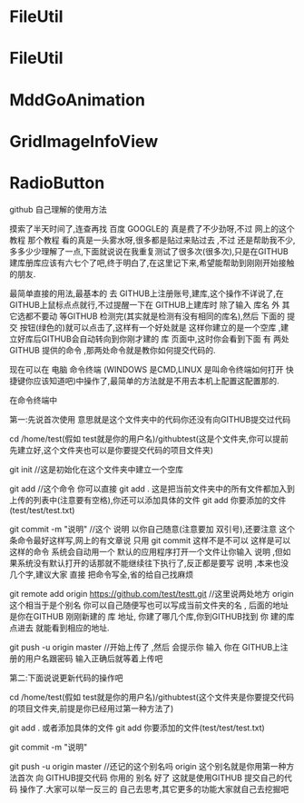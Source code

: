 # FileUtil
# FileUtil
# MddGoAnimation
# GridImageInfoView
# RadioButton

github 自己理解的使用方法

摸索了半天时间了,连查再找 百度 GOOGLE的 真是费了不少劲呀,不过 网上的这个教程 那个教程 看的真是一头雾水呀,很多都是贴过来贴过去 ,不过 还是帮助我不少,多多少少理解了一点,下面就说说在我重复测试了很多次(很多次),只是在GITHUB建库册库应该有六七个了吧,终于明白了,在这里记下来,希望能帮助到刚刚开始接触的朋友.

最简单直接的用法,最基本的 去 GITHUB上注册账号,建库,这个操作不详说了,在GITHUB上鼠标点点就行,不过提醒一下在 GITHUB上建库时 除了输入 库名 外 其它选都不要动 等GITHUB 检测完(其实就是检测有没有相同的库名),然后 下面的 提交 按钮(绿色的)就可以点击了,这样有一个好处就是 这样你建立的是一个空库 ,建立好库后GITHUB会自动转向到你刚才建的 库  页面中,这时你会看到下面 有 两处 GITHUB 提供的命令 ,那两处命令就是教你如何提交代码的.

现在可以在 电脑 命令终端 (WINDOWS 是CMD,LINUX 是叫命令终端如何打开 快捷键你应该知道吧)中操作了,最简单的方法就是不用去本机上配置这配置那的.

在命令终端中

第一:先说首次使用 意思就是这个文件夹中的代码你还没有向GITHUB提交过代码

cd /home/test(假如 test就是你的用户名)/githubtest(这是个文件夹,你可以提前先建立好,这个文件夹也可以是你要提交代码的项目文件夹)

git init //这是初始化在这个文件夹中建立一个空库

git add  //这个命令 你可以直接  git add . 这是把当前文件夹中的所有文件都加入到上传的列表中(注意要有空格),你还可以添加具体的文件 git add 你要添加的文件(test/test/test.txt)

git commit -m "说明"   //这个 说明 以你自己随意(注意要加 双引号),还要注意 这个条命令最好这样写,网上的有文章说 只用 git commit 这样不是不可以 这样是可以   这样的命令 系统会自动用一个 默认的应用程序打开一个文件让你输入  说明   ,但如果系统没有默认打开的话那就不能继续往下执行了,反正都是要写 说明  ,本来也没几个字,建议大家 直接 把命令写全,省的给自己找麻烦

git remote add origin https://github.com/test/testt.git  //这里说两处地方  origin 这个相当于是个别名  你可以自己随便写也可以写成当前文件夹的名 , 后面的地址是你在GITHUB 刚刚新建的 库 地址, 你建了哪几个库,你到GITHUB找到 你 建的库点进去 就能看到相应的地址.

git push -u origin master    //开始上传了  ,然后 会提示你 输入 你在 GITHUB上注册的用户名跟密码 输入正确后就等着上传吧

第二:下面说说更新代码的操作吧

cd /home/test(假如 test就是你的用户名)/githubtest(这个文件夹是你要提交代码的项目文件夹,前提是你已经用过第一种方法了)

 git add .     或者添加具体的文件 git add 你要添加的文件(test/test/test.txt)

git commit -m "说明"

git push -u origin master     //还记的这个别名吗  origin  这个别名就是你用第一种方法首次 向 GITHUB提交代码 你用的 别名
好了  这就是使用GITHUB 提交自己的代码 操作了.大家可以举一反三的 自己去思考,其它更多的功能大家就自己去挖掘吧
